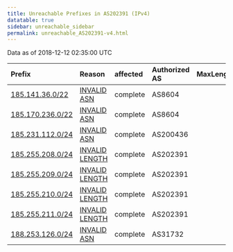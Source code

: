 ```yaml
---
title: Unreachable Prefixes in AS202391 (IPv4)
datatable: true
sidebar: unreachable_sidebar
permalink: unreachable_AS202391-v4.html
---
```


Data as of 2018-12-12 02:35:00 UTC


<div class="datatable-begin"></div>

| Prefix                                                     | Reason                                                                                                      | affected   | Authorized AS   |   MaxLength | Anchor                                         |   unreachable /24s |
|:-----------------------------------------------------------|:------------------------------------------------------------------------------------------------------------|:-----------|:----------------|------------:|:-----------------------------------------------|-------------------:|
| [185.141.36.0/22](https://stat.ripe.net/185.141.36.0/22)   | [INVALID ASN](https://rpki-validator.ripe.net/announcement-preview?asn=AS202391&prefix=185.141.36.0/22)     | complete   | AS8604          |          22 | [RIPE](unreachable_RIPE_NCC_RPKI_Root-v4.html) |                  4 |
| [185.170.236.0/22](https://stat.ripe.net/185.170.236.0/22) | [INVALID ASN](https://rpki-validator.ripe.net/announcement-preview?asn=AS202391&prefix=185.170.236.0/22)    | complete   | AS8604          |          22 | [RIPE](unreachable_RIPE_NCC_RPKI_Root-v4.html) |                  4 |
| [185.231.112.0/24](https://stat.ripe.net/185.231.112.0/24) | [INVALID ASN](https://rpki-validator.ripe.net/announcement-preview?asn=AS202391&prefix=185.231.112.0/24)    | complete   | AS200436        |          24 | [RIPE](unreachable_RIPE_NCC_RPKI_Root-v4.html) |                  1 |
| [185.255.208.0/24](https://stat.ripe.net/185.255.208.0/24) | [INVALID LENGTH](https://rpki-validator.ripe.net/announcement-preview?asn=AS202391&prefix=185.255.208.0/24) | complete   | AS202391        |          22 | [RIPE](unreachable_RIPE_NCC_RPKI_Root-v4.html) |                  1 |
| [185.255.209.0/24](https://stat.ripe.net/185.255.209.0/24) | [INVALID LENGTH](https://rpki-validator.ripe.net/announcement-preview?asn=AS202391&prefix=185.255.209.0/24) | complete   | AS202391        |          22 | [RIPE](unreachable_RIPE_NCC_RPKI_Root-v4.html) |                  1 |
| [185.255.210.0/24](https://stat.ripe.net/185.255.210.0/24) | [INVALID LENGTH](https://rpki-validator.ripe.net/announcement-preview?asn=AS202391&prefix=185.255.210.0/24) | complete   | AS202391        |          22 | [RIPE](unreachable_RIPE_NCC_RPKI_Root-v4.html) |                  1 |
| [185.255.211.0/24](https://stat.ripe.net/185.255.211.0/24) | [INVALID LENGTH](https://rpki-validator.ripe.net/announcement-preview?asn=AS202391&prefix=185.255.211.0/24) | complete   | AS202391        |          22 | [RIPE](unreachable_RIPE_NCC_RPKI_Root-v4.html) |                  1 |
| [188.253.126.0/24](https://stat.ripe.net/188.253.126.0/24) | [INVALID ASN](https://rpki-validator.ripe.net/announcement-preview?asn=AS202391&prefix=188.253.126.0/24)    | complete   | AS31732         |          19 | [RIPE](unreachable_RIPE_NCC_RPKI_Root-v4.html) |                  1 |

<div class="datatable-end"></div>